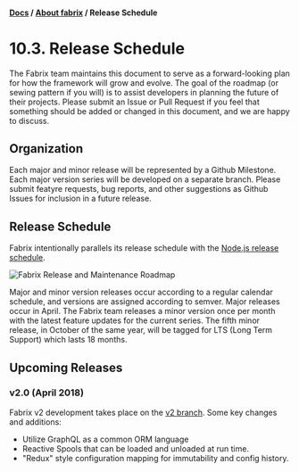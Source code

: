 #### [Docs](../index.md) / [About fabrix](./index.md) / Release Schedule

# 10.3. Release Schedule

The Fabrix team maintains this document to serve as a forward-looking plan for how the framework will grow and evolve. The goal of the roadmap (or sewing pattern if you will) is to assist developers in planning the future of their projects. Please submit an Issue or Pull Request if you feel that something should be added or changed in this document, and we are happy to discuss.

## Organization

Each major and minor release will be represented by a Github Milestone. Each major version series will be developed on a separate branch. Please submit featyre requests, bug reports, and other suggestions as Github Issues for inclusion in a future release.

## Release Schedule

Fabrix intentionally parallels its release schedule with the [Node.js release schedule](https://github.com/nodejs/LTS#lts-plan).

![Fabrix Release and Maintenance Roadmap](https://s3.amazonaws.com/fabrix.app/images/fabrix+Maintenance+Schedule+v4.5.png)

Major and minor version releases occur according to a regular calendar schedule, and versions are assigned according to semver. Major releases occur in April. The Fabrix team releases a minor version once per month with the latest feature updates for the current series. The fifth minor release, in October of the same year, will be tagged for LTS (Long Term Support) which lasts 18 months.

## Upcoming Releases

### v2.0 (April 2018)

Fabrix v2 development takes place on the [v2 branch](https://github.com/fabrix-app/fabrix/tree/v2). Some key changes and additions:
- Utilize GraphQL as a common ORM language
- Reactive Spools that can be loaded and unloaded at run time.
- "Redux" style configuration mapping for immutability and config history.
